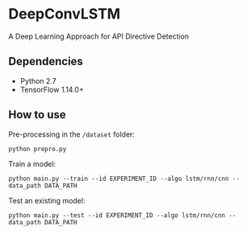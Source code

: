 # DeepConvLSTM
A Deep Learning Approach for API Directive Detection

## Dependencies

* Python 2.7 
* TensorFlow 1.14.0+

## How to use

Pre-processing in the `/dataset` folder:

    python prepro.py 

Train a model:

    python main.py --train --id EXPERIMENT_ID --algo lstm/rnn/cnn --data_path DATA_PATH


Test an existing model:

    python main.py --test --id EXPERIMENT_ID --algo lstm/rnn/cnn --data_path DATA_PATH

